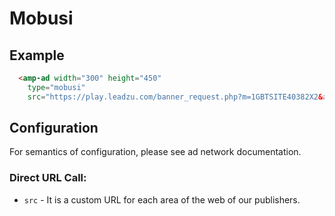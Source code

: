 <!---
Copyright 2017 The AMP HTML Authors. All Rights Reserved.

Licensed under the Apache License, Version 2.0 (the "License");
you may not use this file except in compliance with the License.
You may obtain a copy of the License at

      http://www.apache.org/licenses/LICENSE-2.0

Unless required by applicable law or agreed to in writing, software
distributed under the License is distributed on an "AS-IS" BASIS,
WITHOUT WARRANTIES OR CONDITIONS OF ANY KIND, either express or implied.
See the License for the specific language governing permissions and
limitations under the License.
-->

# Mobusi

## Example

```html
  <amp-ad width="300" height="450"
    type="mobusi"
    src="https://play.leadzu.com/banner_request.php?m=1GBTSITE40382X2&a=&idtm=300x450&lgid=324132413241234123">
```

## Configuration
For semantics of configuration, please see ad network documentation.

### Direct URL Call:
* `src` - It is a custom URL for each area of the web of our publishers.

